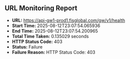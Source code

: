 ## URL Monitoring Report

- **URL:** https://api-gw1-prod1.fisglobal.com/gw/v1/health
- **Start Time:** 2025-08-12T23:07:54.065936
- **End Time:** 2025-08-12T23:07:54.200965
- **Total Time Taken:** 0.135029 seconds
- **HTTP Status Code:** 403
- **Status:** Failure
- **Failure Reason:** HTTP Status Code: 403
